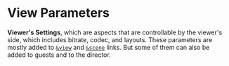 # View Parameters

**Viewer's Settings**, which are aspects that are controllable by the viewer's side, which includes bitrate, codec, and layouts. These parameters are mostly added to [`&view`](view.md) and [`&scene`](scene.md) links. But some of them can also be added to guests and to the director.
